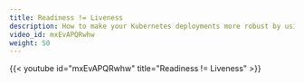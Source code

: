 ```yaml
---
title: Readiness != Liveness
description: How to make your Kubernetes deployments more robust by using Liveness and Readiness probes.
video_id: mxEvAPQRwhw
weight: 50
---
```


{{< youtube id="mxEvAPQRwhw" title="Readiness != Liveness" >}}